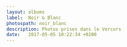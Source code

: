 ```yaml
---
layout: albums
label:  Noir & Blanc
photospath: noir_blanc
description: Photos prises dans le Vercors
date:   2017-05-05 10:22:34 +0200
---
```


